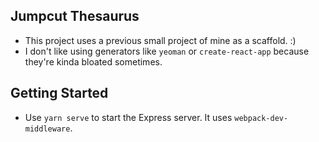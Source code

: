 ## Jumpcut Thesaurus

- This project uses a previous small project of mine as a scaffold. :)
- I don't like using generators like `yeoman` or `create-react-app` because they're kinda bloated sometimes.


## Getting Started

- Use `yarn serve` to start the Express server. It uses `webpack-dev-middleware`.
